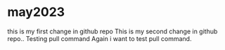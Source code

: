 # may2023

this is my first change in github repo
This is my second change in github repo..
Testing pull command
Again i want to test pull command.
